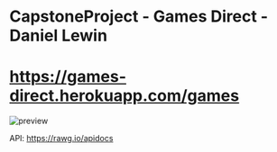 # CapstoneProject - Games Direct - Daniel Lewin
# https://games-direct.herokuapp.com/games

![preview](GamesDirectPreview/to/img.jpg?raw=true "Title")

API: https://rawg.io/apidocs
